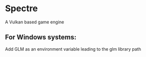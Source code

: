 # Spectre
 A Vulkan based game engine
## For Windows systems:
Add GLM as an environment variable leading to the glm library path